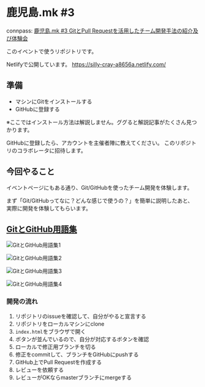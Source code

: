 # 鹿児島.mk #3

connpass: [鹿児島.mk #3 GitとPull Requestを活用したチーム開発手法の紹介及び体験会](https://kagoshima-mk.connpass.com/event/150769/)

このイベントで使うリポジトリです。

Netlifyで公開しています。
https://silly-cray-a8656a.netlify.com/

## 準備

- マシンにGitをインストールする
- GitHubに登録する

※ここではインストール方法は解説しません。ググると解説記事がたくさん見つかります。

GitHubに登録したら、アカウントを主催者陣に教えてください。
このリポジトリのコラボレータに招待します。

## 今回やること

イベントページにもある通り、Git/GitHubを使ったチーム開発を体験します。

まず「Git/GitHubってなに？どんな感じで使うの？」を簡単に説明したあと、
実際に開発を体験してもらいます。

## [GitとGitHub用語集](https://zukulog098r.com/git/)

![GitとGitHub用語集1](image/git-1-5.png "GitとGitHub用語集1")

![GitとGitHub用語集2](image/git-2-5.png "GitとGitHub用語集2")

![GitとGitHub用語集3](image/git-3-4.png "GitとGitHub用語集3")

![GitとGitHub用語集4](image/git-4-5.png "GitとGitHub用語集4")

### 開発の流れ

1. リポジトリのissueを確認して、自分がやると宣言する
1. リポジトリをローカルマシンにclone
1. `index.html`をブラウザで開く
1. ボタンが並んでいるので、自分が対応するボタンを確認
1. ローカルで修正用ブランチを切る
1. 修正をcommitして、ブランチをGitHubにpushする
1. GitHub上でPull Requestを作成する
1. レビューを依頼する
1. レビューがOKならmasterブランチにmergeする
